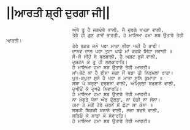 # ||ਆਰਤੀ ਸ਼੍ਰੀ ਦੁਰਗਾ ਜੀ||

                            ਅੰਬੇ ਤੂ ਹੈ ਜਗਦੰਬੇ ਕਾਲੀ, ਜੈ ਦੁਰਗੇ ਖਪੜਾ ਵਾਲੀ,
                            ਤੇਰੇ ਹੀ ਗੁਣ ਗਾਵੇਂ ਭਾਰਤੀ, ਹੇ ਮਾਇਆ ਹਮਾ ਸਬ ਉਤਾਰੇ ਤੇਰੀ ਆਰਤੀ।
                            ਤੇਰੇ ਭਗਤ ਜਨੋ ਪਰਾ ਮਾਤਾ ਭੀਰਾ ਪਦੀ ਹੈ ਭਾਰੀ।
                            ਦਾਨਵ ਦਾਲ ਪਰਾ ਤੁਟਾ ਪਾਡੋ ਮਾਂ ਕਰਕੇ ਸਿਂਹਾ ਸਵਾਰੀ ॥
                            ਸੌ-ਸੌ ਸੀਹੋਂ ਸੇ ਬਲਸ਼ਾਲੀ, ਹੈ ਅਸ਼ਟ ਭੁਜੋਂ ਵਾਲੀ,
                            ਦੁਸ਼ਟਨ ਕੋ ਤੂ ਹੀ ਲਲਕਾਰਾਤਿ।
                            ਹੇ ਮਾਇਆ ਹਮਾ ਸਬ ਉਤਾਰੇ ਤੇਰੀ ਆਰਤੀ॥
                            ਮਾਂ-ਬੇਟੇ ਕਾ ਹੈ ਈਸਾ ਜਗਾ ਮੈਂ ਬਡਾ ਹੀ ਨਿਰਮਲਾ ਰਾਤਾ।
                            ਪੁਤ-ਕਪੁਤਾ ਸੁਨੇ ਹੈ ਪਰਾ ਨ ਮਾਤਾ ਸੁਨਿ ਕੁਮਾਤਾ ॥
                            ਸਬਾ ਪੇ ਕਰੁਣਾ ਦਰਸ਼ਨਾਂ ਵਾਲੀ, ਅੰਮ੍ਰਿਤਾ ਬਰਸਾਨੇ ਵਾਲੀ,
                            ਦੁਖੀਓਂ ਕੇ ਦੁਖਦੇ ਨਿਵਾਰਤਿ।
                            ਹੇ ਮਾਇਆ ਹਮਾ ਸਬ ਉਤਾਰੇ ਤੇਰੀ ਆਰਤੀ॥
                            ਨਾ ਮੰਗਤੇ ਧੰਨਾ ਔਰ ਦੌਲਤਾ, ਨਾ ਚੰਡੀ ਨਾ ਸੋਨਾ।
                            ਹਮਾ ਤੋ ਮੰਗੇਂ ਤੇਰੇ ਚਰਨੋਂ ਮੇਂ ਛੋਟਾ ਸਾ ਕੋਨਾ ॥
                            ਸਬਕੀ ਬਿਗੜੀ ਬਨਾਨੇ ਵਾਲੀ, ਲਜਾ ਬਚਨੇ ਵਾਲੀ,
                            ਸਤਿਓ ਕੇ ਸਾਤਾ ਕੋ ਸੰਵਾਰਤਿ।
                            ਹੇ ਮਾਇਆ ਹਮਾ ਸਬ ਉਤਾਰੇ ਤੇਰੀ ਆਰਤੀ॥